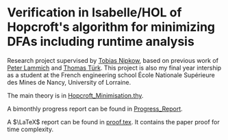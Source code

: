 # Verification in Isabelle/HOL of Hopcroft's algorithm for minimizing DFAs including runtime analysis

Research project supervised by [Tobias Nipkow](https://www21.in.tum.de/~nipkow/), based on previous work of [Peter Lammich](https://www21.in.tum.de/~lammich/) and [Thomas Türk](https://www.thomas-tuerk.de/).
This project is also my final year intership as a student at the French engineering school École Nationale Supérieure des Mines de Nancy, University of Lorraine.

The main theory is in [Hopcroft_Minimisation.thy](./Automata_Malik_Tuerk/Hopcroft_Minimisation.thy).

A bimonthly progress report can be found in [Progress_Report](./Progress_Report.md).

A $\LaTeX$ report can be found in [proof.tex](./LaTeX/proof.tex). It contains the paper proof for time complexity.
